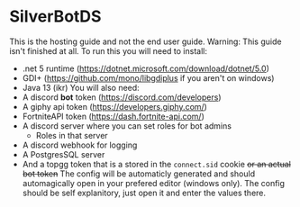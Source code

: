 # SilverBotDS
This is the hosting guide and not the end user guide.
Warning: This guide isn't finished at all.
To run this you will need to install:
- .net 5 runtime (https://dotnet.microsoft.com/download/dotnet/5.0)
- GDI+ (https://github.com/mono/libgdiplus if you aren't on windows)
- Java 13 (ikr)
You will also need:
- A discord **bot** token (https://discord.com/developers)
- A giphy api token (https://developers.giphy.com/)
- FortniteAPI token (https://dash.fortnite-api.com/)
- A discord server where you can set roles for bot admins
  - Roles in that server
- A discord webhook for logging
- A PostgresSQL server
- And a topgg token that is a stored in the `connect.sid` cookie ~~or an actual bot token~~
The config will be automaticly generated and should automagically open in your prefered editor (windows only).
The config should be self explanitory, just open it and enter the values there.
